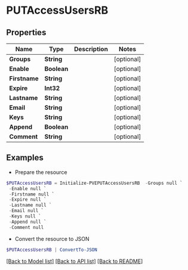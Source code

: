# PUTAccessUsersRB
## Properties

Name | Type | Description | Notes
------------ | ------------- | ------------- | -------------
**Groups** | **String** |  | [optional] 
**Enable** | **Boolean** |  | [optional] 
**Firstname** | **String** |  | [optional] 
**Expire** | **Int32** |  | [optional] 
**Lastname** | **String** |  | [optional] 
**Email** | **String** |  | [optional] 
**Keys** | **String** |  | [optional] 
**Append** | **Boolean** |  | [optional] 
**Comment** | **String** |  | [optional] 

## Examples

- Prepare the resource
```powershell
$PUTAccessUsersRB = Initialize-PVEPUTAccessUsersRB  -Groups null `
 -Enable null `
 -Firstname null `
 -Expire null `
 -Lastname null `
 -Email null `
 -Keys null `
 -Append null `
 -Comment null
```

- Convert the resource to JSON
```powershell
$PUTAccessUsersRB | ConvertTo-JSON
```

[[Back to Model list]](../README.md#documentation-for-models) [[Back to API list]](../README.md#documentation-for-api-endpoints) [[Back to README]](../README.md)

